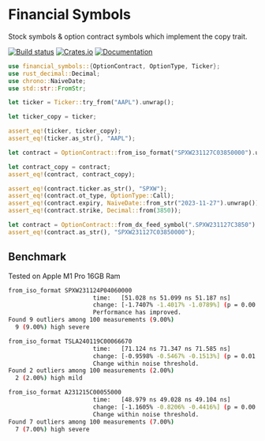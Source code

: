 # Financial Symbols

Stock symbols & option contract symbols which implement the copy trait.

[![Build status](https://github.com/Zarathustra2/Financial-Symbols/actions/workflows/ci.yaml/badge.svg?branch=main)](https://github.com/Zarathustra2/Financial-Symbols/actions/workflows/ci.yaml)
[![Crates.io](https://img.shields.io/crates/v/financial_symbols)](https://crates.io/crates/financial_symbols)
[![Documentation](https://docs.rs/financial_symbols/badge.svg)](https://docs.rs/financial_symbols)


```rust
use financial_symbols::{OptionContract, OptionType, Ticker};
use rust_decimal::Decimal;
use chrono::NaiveDate;
use std::str::FromStr;

let ticker = Ticker::try_from("AAPL").unwrap();

let ticker_copy = ticker;

assert_eq!(ticker, ticker_copy);
assert_eq!(ticker.as_str(), "AAPL");

let contract = OptionContract::from_iso_format("SPXW231127C03850000").unwrap();

let contract_copy = contract;
assert_eq!(contract, contract_copy);

assert_eq!(contract.ticker.as_str(), "SPXW");
assert_eq!(contract.ot_type, OptionType::Call);
assert_eq!(contract.expiry, NaiveDate::from_str("2023-11-27").unwrap());
assert_eq!(contract.strike, Decimal::from(3850));

let contract = OptionContract::from_dx_feed_symbol(".SPXW231127C3850").unwrap();
assert_eq!(contract.as_str(), "SPXW231127C03850000");
```


## Benchmark 
Tested on Apple M1 Pro 16GB Ram
```bash
from_iso_format SPXW231124P04060000
                        time:   [51.028 ns 51.099 ns 51.187 ns]
                        change: [-1.7407% -1.4017% -1.0789%] (p = 0.00 < 0.05)
                        Performance has improved.
Found 9 outliers among 100 measurements (9.00%)
  9 (9.00%) high severe

from_iso_format TSLA240119C00066670
                        time:   [71.124 ns 71.347 ns 71.585 ns]
                        change: [-0.9598% -0.5467% -0.1513%] (p = 0.01 < 0.05)
                        Change within noise threshold.
Found 2 outliers among 100 measurements (2.00%)
  2 (2.00%) high mild

from_iso_format A231215C00055000
                        time:   [48.979 ns 49.028 ns 49.104 ns]
                        change: [-1.1605% -0.8206% -0.4416%] (p = 0.00 < 0.05)
                        Change within noise threshold.
Found 7 outliers among 100 measurements (7.00%)
  7 (7.00%) high severe
```
